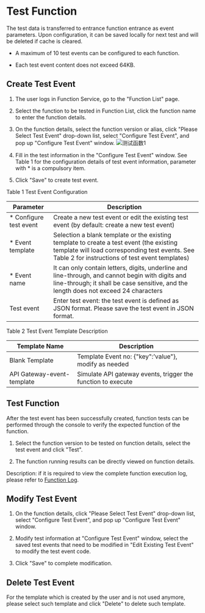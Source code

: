 # Test Function

The test data is transferred to entrance function entrance as event parameters. Upon configuration, it can be saved locally for next test and will be deleted if cache is cleared.

* A maximum of 10 test events can be configured to each function.

* Each test event content does not exceed 64KB.

 

## Create Test Event

 1. The user logs in Function Service, go to the "Function List" page.
 
 2. Select the function to be tested in Function List, click the function name to enter the function details.

 3. On the function details, select the function version or alias, click "Please Select Test Event" drop-down list, select "Configure Test Event", and pop up "Configure Test Event" window.
 ![测试函数1](https://github.com/jdcloudcom/en/blob/function/image/Elastic-Compute/functionservice/configtest2.PNG)
 4. Fill in the test information in the "Configure Test Event" window. See Table 1 for the configuration details of test event information, parameter with * is a compulsory item.
 5. Click "Save" to create test event.

Table 1 Test Event Configuration

| Parameter         | Description                                                         |
| ------------ | ------------------------------------------------------------ |
|* Configure test event | Create a new test event or edit the existing test event (by default: create a new test event)  |
|* Event template      | Selection a blank template or the existing template to create a test event (the existing template will load corresponding test events. See Table 2 for instructions of test event templates) |
|* Event name     | It can only contain letters, digits, underline and line-through, and cannot begin with digits and line-through; it shall be case sensitive, and the length does not exceed 24 characters               |
| Test event     | Enter test event: the test event is defined as JSON format. Please save the test event in JSON format.  |

Table 2 Test Event Template Description

| Template Name                   | Description                                      |
| -------------------------- | ----------------------------------------- |
| Blank Template                   | Template Event no: {"key":’value"}, modify as needed |
| API Gateway-event-template | Simulate API gateway events, trigger the function to execute             |


 
 


 

## Test Function

After the test event has been successfully created, function tests can be performed through the console to verify the expected function of the function.

 1. Select the function version to be tested on function details, select the test event and click "Test".

 2. The function running results can be directly viewed on function details.

Description: if it is required to view the complete function execution log, please refer to [Function Log](../function-log.md).

 

## Modify Test Event

 1. On the function details, click "Please Select Test Event" drop-down list, select "Configure Test Event", and pop up "Configure Test Event" window.

 2. Modify test information at "Configure Test Event" window, select the saved test events that need to be modified in "Edit Existing Test Event" to modify the test event code.

 3. Click "Save" to complete modification.

 

## Delete Test Event

For the template which is created by the user and is not used anymore, please select such template and click "Delete" to delete such template.

